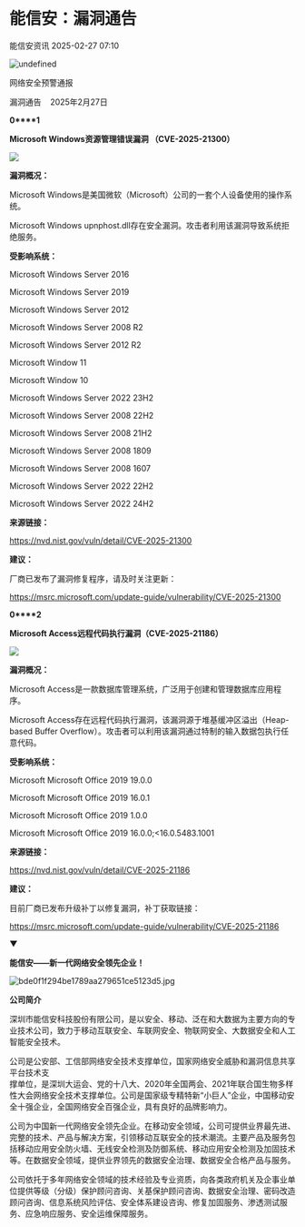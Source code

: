 #  能信安：漏洞通告   
 能信安资讯   2025-02-27 07:10  
  
![](https://mmbiz.qpic.cn/sz_mmbiz_png/f7EgONBwTicyEgjCeC0u655ZXHXLFITIK4ZqgawsZv9d1u6ejjUUlxu0rO8asCeribHqciaQXylibkbh3pLSg0icnrg/640?wx_fmt=png&from=appmsg "undefined")  
  
网络安全预警通报  
  
漏洞通告    2025年2月27日  
  
  
  
**0****1**  
  
**Microsoft Windows资源管理错误漏洞 （CVE-2025-21300）**  
  
![](https://mmbiz.qpic.cn/sz_mmbiz_png/f7EgONBwTicyEgjCeC0u655ZXHXLFITIKYfVAPz2WR8zWamN94qfVDjEpnpCpricOealkca3CuhvCibQOXBEyrNog/640?wx_fmt=png&from=appmsg "")  
  
  
  
**漏洞概况：**  
  
Microsoft Windows是美国微软（Microsoft）公司的一套个人设备使用的操作系统。  
  
Microsoft Windows upnphost.dll存在安全漏洞。攻击者利用该漏洞导致系统拒绝服务。  
  
  
**受影响系统：**  
  
Microsoft Windows Server 2016  
  
Microsoft Windows Server 2019  
  
Microsoft Windows Server 2012  
  
Microsoft Windows Server 2008 R2  
  
Microsoft Windows Server 2012 R2  
  
Microsoft Window 11  
  
Microsoft Window 10  
  
Microsoft Windows Server 2022 23H2  
  
Microsoft Windows Server 2008 22H2  
  
Microsoft Windows Server 2008 21H2  
  
Microsoft Windows Server 2008 1809  
  
Microsoft Windows Server 2008 1607  
  
Microsoft Windows Server 2022 22H2  
  
Microsoft Windows Server 2022 24H2  
  
  
**来源链接：**  
  
https://nvd.nist.gov/vuln/detail/CVE-2025-21300    
  
  
**建议：**  
  
厂商已发布了漏洞修复程序，请及时关注更新：  
  
https://msrc.microsoft.com/update-guide/vulnerability/CVE-2025-21300  
  
  
**0****2**  
  
**Microsoft Access远程代码执行漏洞（CVE-2025-21186）**  
  
![](https://mmbiz.qpic.cn/sz_mmbiz_png/f7EgONBwTicyEgjCeC0u655ZXHXLFITIKYfVAPz2WR8zWamN94qfVDjEpnpCpricOealkca3CuhvCibQOXBEyrNog/640?wx_fmt=png&from=appmsg "")  
  
  
  
**漏洞概况：**  
  
Microsoft Access是一款数据库管理系统，广泛用于创建和管理数据库应用程序。  
  
Microsoft Access存在远程代码执行漏洞，该漏洞源于堆基缓冲区溢出（Heap-based Buffer Overflow）。攻击者可以利用该漏洞通过特制的输入数据包执行任意代码。  
  
  
**受影响系统：**  
  
Microsoft Microsoft Office 2019 19.0.0  
  
Microsoft Microsoft Office 2019 16.0.1  
  
Microsoft Microsoft Office 2019 1.0.0  
  
Microsoft Microsoft Office 2019 16.0.0;<16.0.5483.1001  
  
  
**来源链接：**  
  
https://nvd.nist.gov/vuln/detail/CVE-2025-21186  
  
  
**建议：**  
  
目前厂商已发布升级补丁以修复漏洞，补丁获取链接：  
  
https://msrc.microsoft.com/update-guide/vulnerability/CVE-2025-21186  
  
  
  
  
  
  
  
  
▼  
  
**能信安——新一代网络安全领先企业！**  
  
  
  
![](https://mmbiz.qpic.cn/mmbiz_jpg/f7EgONBwTicyukySMu6FXUXWDAkWwribspgqezQeNT68WySw9CozfOicqxGnISiaB0GFYXp3qXHmpmHzays0SBTSibQ/640?wx_fmt=jpeg "bde0f1f294be1789aa279651ce5123d5.jpg")  
  
**公司简介**  
  
  
  
深圳市能信安科技股份有限公司，是以安全、移动、泛在和大数据为主要方向的专业技术公司，致力于移动互联安全、车联网安全、物联网安全、大数据安全和人工智能安全技术。  
  
公司是公安部、工信部网络安全技术支撑单位，国家网络安全威胁和漏洞信息共享平台技术支  
撑单位，是深圳大运会、党的十八大、2020年全国两会、2021年联合国生物多样性大会网络安全技术支撑单位。公司是国家级专精特新“小巨人”企业，中国移动安全十强企业，全国网络安全百强企业，具有良好的品牌影响力。  
  
公司为中国新一代网络安全领先企业。在移动安全领域，公司可提供业界最先进、完整的技术、产品与解决方案，引领移动互联安全的技术潮流。主要产品及服务包括移动应用安全防火墙、无线安全检测及防御系统、移动应用安全检测及加固技术等。在数据安全领域，提供业界领先的数据安全治理、数据安全合格产品与服务。  
  
公司依托于多年网络安全领域的技术经验及专业资质，向各类政府机关及企事业单位提供等级（分级）保护顾问咨询、关基保护顾问咨询、数据安全治理、密码改造顾问咨询、信息系统风险评估、安全体系建设咨询、修复加固服务、渗透测试服务、应急响应服务、安全运维保障服务。  
  
  
  
  
  
  
  
  
